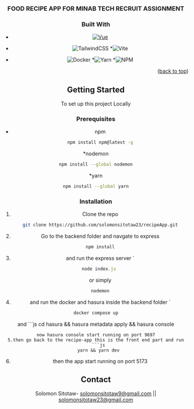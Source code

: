 <br />
<div align="center">
  <h3 align="center">FOOD RECIPE APP FOR MINAB TECH RECRUIT ASSIGNMENT</h3>

### Built With

* [![Vue][Vue.js]][Vue-url]


* ![TailwindCSS](https://img.shields.io/badge/tailwindcss-%2338B2AC.svg?style=for-the-badge&logo=tailwind-css&logoColor=white)
*![Vite](https://img.shields.io/badge/vite-%23646CFF.svg?style=for-the-badge&logo=vite&logoColor=white)
* ![Docker](https://img.shields.io/badge/docker-%230db7ed.svg?style=for-the-badge&logo=docker&logoColor=white)
*![Yarn](https://img.shields.io/badge/yarn-%232C8EBB.svg?style=for-the-badge&logo=yarn&logoColor=white)
*![NPM](https://img.shields.io/badge/NPM-%23000000.svg?style=for-the-badge&logo=npm&logoColor=white)

<p align="right">(<a href="#readme-top">back to top</a>)</p>



<!-- GETTING STARTED -->
## Getting Started

To set up this project Locally

### Prerequisites
* npm
  ```sh
  npm install npm@latest -g
  ```
 *nodemon
   ```sh
  npm install --global nodemon
  ```
  *yarn
  ```sh
  npm install --global yarn
  ```

### Installation




1. Clone the repo
   ```sh
   git clone https://github.com/solomonsitotaw23/recipeApp.git
   ```
2. Go to the backend folder and navgate to express
   ```sh
   npm install
   ```
3. and run the express server  `
   ```js
   node index.js 
   ```
   or simply
     ```js
   nodemon
   ```
4.  and run the docker and hasura inside the backend folder  `
   ```js
  docker compose up
   ```
   and
     ```js
 cd hasura && hasura metadata apply && hasura console
   ```
 now hasura console start running on port 9697
5.then go back to the recipe-app this is the front end part and run
     ```js
     yarn && yarn dev
   ```
6. then the app start running on port 5173


<!-- CONTACT -->
## Contact

Solomon Sitotaw-  solomonsitotaw9@gmail.com || solomonsitotaw23@gmail.com






[Vue.js]: https://img.shields.io/badge/Vue.js-35495E?style=for-the-badge&logo=vuedotjs&logoColor=4FC08D
[Vue-url]: https://vuejs.org/
